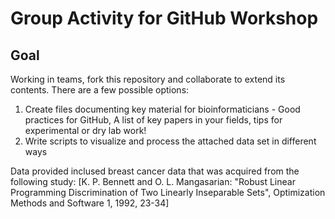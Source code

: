 # Group Activity for GitHub Workshop

## Goal

Working in teams, fork this repository and collaborate to extend its contents. There are a few possible options:

1. Create files documenting key material for bioinformaticians - Good practices for GitHub, A list of key papers in your fields, tips for experimental or dry lab work!
2. Write scripts to visualize and process the attached data set in different ways


Data provided inclused breast cancer data that was acquired from the following study: [K. P. Bennett and O. L. Mangasarian: "Robust Linear Programming Discrimination of Two Linearly Inseparable Sets", Optimization Methods and Software 1, 1992, 23-34]
